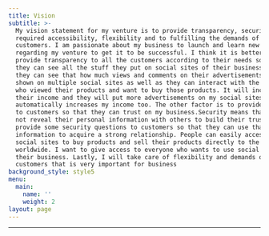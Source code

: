 ```yaml
---
title: Vision
subtitle: >-
  My vision statement for my venture is to provide transparency, security,
  required accessibility, flexibility and to fulfilling the demands of
  customers. I am passionate about my business to launch and learn new things
  regarding my venture to get it to be successful. I think it is better to
  provide transparency to all the customers according to their needs so that
  they can see all the stuff they put on social sites of their businesses. As
  they can see that how much views and comments on their advertisements that are
  shown on multiple social sites as well as they can interact with the customers
  who viewed their products and want to buy those products. It will increase
  their income and they will put more advertisements on my social sites, so it
  automatically increases my income too. The other factor is to provide security
  to customers so that they can trust on my business.Security means that I will
  not reveal their personal information with others to build their trust and
  provide some security questions to customers so that they can use that
  information to acquire a strong relationship. People can easily access to
  social sites to buy products and sell their products directly to the
  worldwide. I want to give access to everyone who wants to use social sites for
  their business. Lastly, I will take care of flexibility and demands of
  customers that is very important for business
background_style: style5
menu:
  main:
    name: ''
    weight: 2
layout: page
---
```



- - -

####
